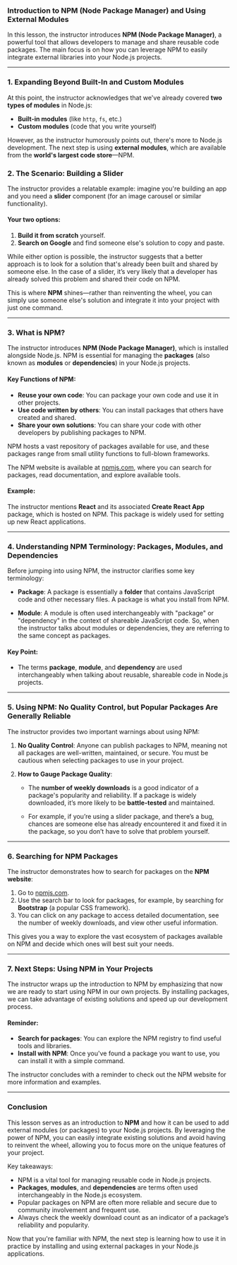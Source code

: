 ### Introduction to NPM (Node Package Manager) and Using External Modules

In this lesson, the instructor introduces **NPM (Node Package Manager)**, a powerful tool that allows developers to manage and share reusable code packages. The main focus is on how you can leverage NPM to easily integrate external libraries into your Node.js projects.

---

### 1. **Expanding Beyond Built-In and Custom Modules**

At this point, the instructor acknowledges that we've already covered **two types of modules** in Node.js: 
- **Built-in modules** (like `http`, `fs`, etc.)
- **Custom modules** (code that you write yourself)

However, as the instructor humorously points out, there's more to Node.js development. The next step is using **external modules**, which are available from the **world's largest code store**—NPM.

### 2. **The Scenario: Building a Slider**

The instructor provides a relatable example: imagine you're building an app and you need a **slider** component (for an image carousel or similar functionality). 

#### Your two options:
1. **Build it from scratch** yourself.
2. **Search on Google** and find someone else's solution to copy and paste.

While either option is possible, the instructor suggests that a better approach is to look for a solution that's already been built and shared by someone else. In the case of a slider, it’s very likely that a developer has already solved this problem and shared their code on NPM.

This is where **NPM** shines—rather than reinventing the wheel, you can simply use someone else's solution and integrate it into your project with just one command.

---

### 3. **What is NPM?**

The instructor introduces **NPM (Node Package Manager)**, which is installed alongside Node.js. NPM is essential for managing the **packages** (also known as **modules** or **dependencies**) in your Node.js projects.

#### Key Functions of NPM:
- **Reuse your own code**: You can package your own code and use it in other projects.
- **Use code written by others**: You can install packages that others have created and shared.
- **Share your own solutions**: You can share your code with other developers by publishing packages to NPM.

NPM hosts a vast repository of packages available for use, and these packages range from small utility functions to full-blown frameworks.

The NPM website is available at [npmjs.com](https://npmjs.com), where you can search for packages, read documentation, and explore available tools.

#### Example:
The instructor mentions **React** and its associated **Create React App** package, which is hosted on NPM. This package is widely used for setting up new React applications.

---

### 4. **Understanding NPM Terminology: Packages, Modules, and Dependencies**

Before jumping into using NPM, the instructor clarifies some key terminology:

- **Package**: A package is essentially a **folder** that contains JavaScript code and other necessary files. A package is what you install from NPM.
  
- **Module**: A module is often used interchangeably with "package" or "dependency" in the context of shareable JavaScript code. So, when the instructor talks about modules or dependencies, they are referring to the same concept as packages.

#### Key Point:
- The terms **package**, **module**, and **dependency** are used interchangeably when talking about reusable, shareable code in Node.js projects.

---

### 5. **Using NPM: No Quality Control, but Popular Packages Are Generally Reliable**

The instructor provides two important warnings about using NPM:

1. **No Quality Control**: Anyone can publish packages to NPM, meaning not all packages are well-written, maintained, or secure. You must be cautious when selecting packages to use in your project.

2. **How to Gauge Package Quality**: 
   - The **number of weekly downloads** is a good indicator of a package's popularity and reliability. If a package is widely downloaded, it’s more likely to be **battle-tested** and maintained.

   - For example, if you’re using a slider package, and there’s a bug, chances are someone else has already encountered it and fixed it in the package, so you don’t have to solve that problem yourself.

---

### 6. **Searching for NPM Packages**

The instructor demonstrates how to search for packages on the **NPM website**:

1. Go to [npmjs.com](https://npmjs.com).
2. Use the search bar to look for packages, for example, by searching for **Bootstrap** (a popular CSS framework).
3. You can click on any package to access detailed documentation, see the number of weekly downloads, and view other useful information.

This gives you a way to explore the vast ecosystem of packages available on NPM and decide which ones will best suit your needs.

---

### 7. **Next Steps: Using NPM in Your Projects**

The instructor wraps up the introduction to NPM by emphasizing that now we are ready to start using NPM in our own projects. By installing packages, we can take advantage of existing solutions and speed up our development process.

#### Reminder:
- **Search for packages**: You can explore the NPM registry to find useful tools and libraries.
- **Install with NPM**: Once you've found a package you want to use, you can install it with a simple command.

The instructor concludes with a reminder to check out the NPM website for more information and examples.

---

### Conclusion

This lesson serves as an introduction to **NPM** and how it can be used to add external modules (or packages) to your Node.js projects. By leveraging the power of NPM, you can easily integrate existing solutions and avoid having to reinvent the wheel, allowing you to focus more on the unique features of your project.

Key takeaways:
- NPM is a vital tool for managing reusable code in Node.js projects.
- **Packages**, **modules**, and **dependencies** are terms often used interchangeably in the Node.js ecosystem.
- Popular packages on NPM are often more reliable and secure due to community involvement and frequent use.
- Always check the weekly download count as an indicator of a package’s reliability and popularity.

Now that you're familiar with NPM, the next step is learning how to use it in practice by installing and using external packages in your Node.js applications.